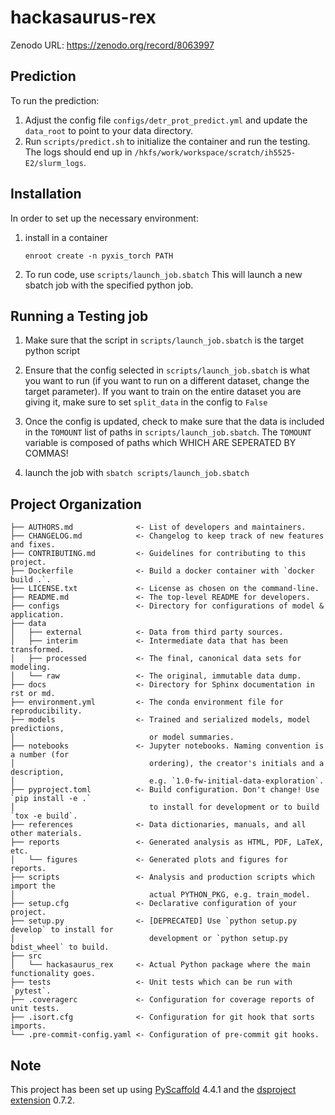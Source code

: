 # hackasaurus-rex

Zenodo URL: https://zenodo.org/record/8063997

## Prediction

To run the prediction:

1. Adjust the config file `configs/detr_prot_predict.yml` and update the `data_root` to point to your data directory.
2. Run `scripts/predict.sh` to initialize the container and run the testing. The logs should end up in `/hkfs/work/workspace/scratch/ih5525-E2/slurm_logs`.

## Installation

In order to set up the necessary environment:

1. install in a container
   ```
   enroot create -n pyxis_torch PATH
   ```

2. To run code, use `scripts/launch_job.sbatch` This will launch a new sbatch job with the specified python job.

## Running a Testing job

1. Make sure that the script in `scripts/launch_job.sbatch` is the target python script

2. Ensure that the config selected in `scripts/launch_job.sbatch` is what you want to run (if you want to run on
   a different dataset, change the target parameter). If you want to train on the entire dataset you are giving it, make sure to
   set `split_data` in the config to `False`

3. Once the config is updated, check to make sure that the data is included in the `TOMOUNT` list of paths in `scripts/launch_job.sbatch`.
   The `TOMOUNT` variable is composed of paths which WHICH ARE SEPERATED BY COMMAS!

4. launch the job with `sbatch scripts/launch_job.sbatch`

## Project Organization

```
├── AUTHORS.md              <- List of developers and maintainers.
├── CHANGELOG.md            <- Changelog to keep track of new features and fixes.
├── CONTRIBUTING.md         <- Guidelines for contributing to this project.
├── Dockerfile              <- Build a docker container with `docker build .`.
├── LICENSE.txt             <- License as chosen on the command-line.
├── README.md               <- The top-level README for developers.
├── configs                 <- Directory for configurations of model & application.
├── data
│   ├── external            <- Data from third party sources.
│   ├── interim             <- Intermediate data that has been transformed.
│   ├── processed           <- The final, canonical data sets for modeling.
│   └── raw                 <- The original, immutable data dump.
├── docs                    <- Directory for Sphinx documentation in rst or md.
├── environment.yml         <- The conda environment file for reproducibility.
├── models                  <- Trained and serialized models, model predictions,
│                              or model summaries.
├── notebooks               <- Jupyter notebooks. Naming convention is a number (for
│                              ordering), the creator's initials and a description,
│                              e.g. `1.0-fw-initial-data-exploration`.
├── pyproject.toml          <- Build configuration. Don't change! Use `pip install -e .`
│                              to install for development or to build `tox -e build`.
├── references              <- Data dictionaries, manuals, and all other materials.
├── reports                 <- Generated analysis as HTML, PDF, LaTeX, etc.
│   └── figures             <- Generated plots and figures for reports.
├── scripts                 <- Analysis and production scripts which import the
│                              actual PYTHON_PKG, e.g. train_model.
├── setup.cfg               <- Declarative configuration of your project.
├── setup.py                <- [DEPRECATED] Use `python setup.py develop` to install for
│                              development or `python setup.py bdist_wheel` to build.
├── src
│   └── hackasaurus_rex     <- Actual Python package where the main functionality goes.
├── tests                   <- Unit tests which can be run with `pytest`.
├── .coveragerc             <- Configuration for coverage reports of unit tests.
├── .isort.cfg              <- Configuration for git hook that sorts imports.
└── .pre-commit-config.yaml <- Configuration of pre-commit git hooks.
```

<!-- pyscaffold-notes -->

## Note

This project has been set up using [PyScaffold] 4.4.1 and the [dsproject extension] 0.7.2.

[conda]: https://docs.conda.io/
[pre-commit]: https://pre-commit.com/
[Jupyter]: https://jupyter.org/
[nbstripout]: https://github.com/kynan/nbstripout
[Google style]: http://google.github.io/styleguide/pyguide.html#38-comments-and-docstrings
[PyScaffold]: https://pyscaffold.org/
[dsproject extension]: https://github.com/pyscaffold/pyscaffoldext-dsproject
